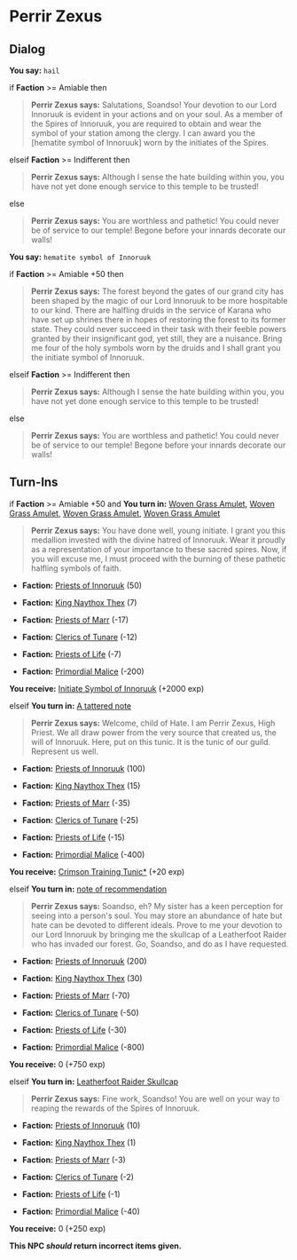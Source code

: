 # Perrir Zexus
## Dialog

**You say:** `hail`



if **Faction** >= Amiable then



>**Perrir Zexus says:** Salutations, Soandso! Your devotion to our Lord Innoruuk is evident in your actions and on your soul. As a member of the Spires of Innoruuk, you are required to obtain and wear the symbol of your station among the clergy. I can award you the [hematite symbol of Innoruuk] worn by the initiates of the Spires.


elseif **Faction** >= Indifferent then



>**Perrir Zexus says:** Although I sense the hate building within you, you have not yet done enough service to this temple to be trusted!


else



>**Perrir Zexus says:** You are worthless and pathetic! You could never be of service to our temple!  Begone before your innards decorate our walls!




**You say:** `hematite symbol of Innoruuk`



if **Faction** >= Amiable +50 then



>**Perrir Zexus says:** The forest beyond the gates of our grand city has been shaped by the magic of our Lord Innoruuk to be more hospitable to our kind. There are halfling druids in the service of Karana who have set up shrines there in hopes of restoring the forest to its former state. They could never succeed in their task with their feeble powers granted by their insignificant god, yet still, they are a nuisance. Bring me four of the holy symbols worn by the druids and I shall grant you the initiate symbol of Innoruuk.


elseif **Faction** >= Indifferent then



>**Perrir Zexus says:** Although I sense the hate building within you, you have not yet done enough service to this temple to be trusted!


else



>**Perrir Zexus says:** You are worthless and pathetic! You could never be of service to our temple!  Begone before your innards decorate our walls!





## Turn-Ins



if **Faction** >= Amiable +50 and  **You turn in:** [Woven Grass Amulet](/item/14550), [Woven Grass Amulet](/item/14550), [Woven Grass Amulet](/item/14550), [Woven Grass Amulet](/item/14550)


>**Perrir Zexus says:** You have done well, young initiate. I grant you this medallion invested with the divine hatred of Innoruuk. Wear it proudly as a representation of your importance to these sacred spires. Now, if you will excuse me, I must proceed with the burning of these pathetic halfling symbols of faith.


* __Faction:__ [Priests of Innoruuk](/faction/340) (50)


* __Faction:__ [King Naythox Thex](/faction/278) (7)


* __Faction:__ [Priests of Marr](/faction/362) (-17)


* __Faction:__ [Clerics of Tunare](/faction/226) (-12)


* __Faction:__ [Priests of Life](/faction/341) (-7)


* __Faction:__ [Primordial Malice](/faction/1522) (-200)


 **You receive:**  [Initiate Symbol of Innoruuk](/item/1369) (+2000 exp)

elseif **You turn in:** [A tattered note](/item/18756)


>**Perrir Zexus says:** Welcome, child of Hate. I am Perrir Zexus, High Priest. We all draw power from the very source that created us, the will of Innoruuk. Here, put on this tunic. It is the tunic of our guild. Represent us well.


* __Faction:__ [Priests of Innoruuk](/faction/340) (100)


* __Faction:__ [King Naythox Thex](/faction/278) (15)


* __Faction:__ [Priests of Marr](/faction/362) (-35)


* __Faction:__ [Clerics of Tunare](/faction/226) (-25)


* __Faction:__ [Priests of Life](/faction/341) (-15)


* __Faction:__ [Primordial Malice](/faction/1522) (-400)


 **You receive:**  [Crimson Training Tunic*](/item/13585) (+20 exp)

elseif **You turn in:** [note of recommendation](/item/18148)


>**Perrir Zexus says:** Soandso, eh? My sister has a keen perception for seeing into a person's soul. You may store an abundance of hate but hate can be devoted to different ideals. Prove to me your devotion to our Lord Innoruuk by bringing me the skullcap of a Leatherfoot Raider who has invaded our forest. Go, Soandso, and do as I have requested.


* __Faction:__ [Priests of Innoruuk](/faction/340) (200)


* __Faction:__ [King Naythox Thex](/faction/278) (30)


* __Faction:__ [Priests of Marr](/faction/362) (-70)


* __Faction:__ [Clerics of Tunare](/faction/226) (-50)


* __Faction:__ [Priests of Life](/faction/341) (-30)


* __Faction:__ [Primordial Malice](/faction/1522) (-800)


 **You receive:** 0 (+750 exp)

elseif **You turn in:** [Leatherfoot Raider Skullcap](/item/13113)


>**Perrir Zexus says:** Fine work, Soandso! You are well on your way to reaping the rewards of the Spires of Innoruuk.


* __Faction:__ [Priests of Innoruuk](/faction/340) (10)


* __Faction:__ [King Naythox Thex](/faction/278) (1)


* __Faction:__ [Priests of Marr](/faction/362) (-3)


* __Faction:__ [Clerics of Tunare](/faction/226) (-2)


* __Faction:__ [Priests of Life](/faction/341) (-1)


* __Faction:__ [Primordial Malice](/faction/1522) (-40)


 **You receive:** 0 (+250 exp)

**This NPC *should* return incorrect items given.**






